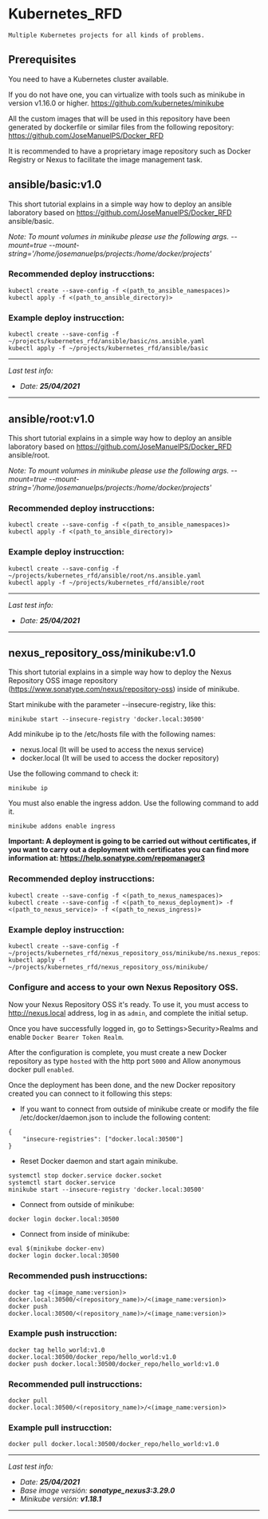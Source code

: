 # Kubernetes_RFD

```
Multiple Kubernetes projects for all kinds of problems.
```



## Prerequisites

You need to have a Kubernetes cluster available.

If you do not have one, you can virtualize with tools such as minikube in version v1.16.0 or higher. https://github.com/kubernetes/minikube

All the custom images that will be used in this repository have been generated by dockerfile or similar files from the following repository: https://github.com/JoseManuelPS/Docker_RFD

It is recommended to have a proprietary image repository such as Docker Registry or Nexus to facilitate the image management task.



## ansible/basic:v1.0

This short tutorial explains in a simple way how to deploy an ansible laboratory based on https://github.com/JoseManuelPS/Docker_RFD ansible/basic.

_Note: To mount volumes in minikube please use the following args. --mount=true --mount-string='/home/josemanuelps/projects:/home/docker/projects'_

### Recommended deploy instrucctions:
```
kubectl create --save-config -f <(path_to_ansible_namespaces)>
kubectl apply -f <(path_to_ansible_directory)>
```


### Example deploy instrucction:
```
kubectl create --save-config -f ~/projects/kubernetes_rfd/ansible/basic/ns.ansible.yaml
kubectl apply -f ~/projects/kubernetes_rfd/ansible/basic
```


---

_Last test info:_
- _Date: **25/04/2021**_

---


## ansible/root:v1.0

This short tutorial explains in a simple way how to deploy an ansible laboratory based on https://github.com/JoseManuelPS/Docker_RFD ansible/root.

_Note: To mount volumes in minikube please use the following args. --mount=true --mount-string='/home/josemanuelps/projects:/home/docker/projects'_

### Recommended deploy instrucctions:
```
kubectl create --save-config -f <(path_to_ansible_namespaces)>
kubectl apply -f <(path_to_ansible_directory)>
```


### Example deploy instrucction:
```
kubectl create --save-config -f ~/projects/kubernetes_rfd/ansible/root/ns.ansible.yaml
kubectl apply -f ~/projects/kubernetes_rfd/ansible/root
```


---

_Last test info:_
- _Date: **25/04/2021**_

---



## nexus_repository_oss/minikube:v1.0

This short tutorial explains in a simple way how to deploy the Nexus Repository OSS image repository (https://www.sonatype.com/nexus/repository-oss) inside of minikube.

Start minikube with the parameter --insecure-registry, like this:
```
minikube start --insecure-registry 'docker.local:30500'
```

Add minikube ip to the /etc/hosts file with the following names:
- nexus.local (It will be used to access the nexus service)
- docker.local (It will be used to access the docker repository)

Use the following command to check it:
```
minikube ip
```

You must also enable the ingress addon. Use the following command to add it.
```
minikube addons enable ingress
```

**Important: A deployment is going to be carried out without certificates, if you want to carry out a deployment with certificates you can find more information at: https://help.sonatype.com/repomanager3**


### Recommended deploy instrucctions:
```
kubectl create --save-config -f <(path_to_nexus_namespaces)>
kubectl create --save-config -f <(path_to_nexus_deployment)> -f <(path_to_nexus_service)> -f <(path_to_nexus_ingress)>
```


### Example deploy instrucction:
```
kubectl create --save-config -f ~/projects/kubernetes_rfd/nexus_repository_oss/minikube/ns.nexus_repository.yaml
kubectl apply -f ~/projects/kubernetes_rfd/nexus_repository_oss/minikube/
```


### Configure and access to your own Nexus Repository OSS.

Now your Nexus Repository OSS it's ready. To use it, you must access to http://nexus.local address, log in as `admin`, and complete the initial setup. 

Once you have successfully logged in, go to Settings>Security>Realms and enable `Docker Bearer Token Realm`.

After the configuration is complete, you must create a new Docker repository as type `hosted` with the http port `5000` and Allow anonymous docker pull `enabled`.

Once the deployment has been done, and the new Docker repository created you can connect to it following this steps:

- If you want to connect from outside of minikube create or modify the file /etc/docker/daemon.json to include the following content:

```
{
    "insecure-registries": ["docker.local:30500"]
}
```

- Reset Docker daemon and start again minikube. 
```
systemctl stop docker.service docker.socket
systemctl start docker.service
minikube start --insecure-registry 'docker.local:30500'
```

- Connect from outside of minikube:
```
docker login docker.local:30500
```

- Connect from inside of minikube:
```
eval $(minikube docker-env)
docker login docker.local:30500
```


### Recommended push instrucctions:
```
docker tag <(image_name:version)> docker.local:30500/<(repository_name)>/<(image_name:version)>
docker push docker.local:30500/<(repository_name)>/<(image_name:version)>
```


### Example push instrucction:
```
docker tag hello_world:v1.0 docker.local:30500/docker_repo/hello_world:v1.0
docker push docker.local:30500/docker_repo/hello_world:v1.0
```


### Recommended pull instrucctions:
```
docker pull docker.local:30500/<(repository_name)>/<(image_name:version)>
```


### Example pull instrucction:
```
docker pull docker.local:30500/docker_repo/hello_world:v1.0
```
---

_Last test info:_
- _Date: **25/04/2021**_
- _Base image versión: **sonatype\_nexus3:3.29.0**_
- _Minikube versión: **v1.18.1**_

---


